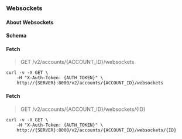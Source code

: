 ### Websockets

#### About Websockets

#### Schema



#### Fetch

> GET /v2/accounts/{ACCOUNT_ID}/websockets

```shell
curl -v -X GET \
    -H "X-Auth-Token: {AUTH_TOKEN}" \
    http://{SERVER}:8000/v2/accounts/{ACCOUNT_ID}/websockets
```

#### Fetch

> GET /v2/accounts/{ACCOUNT_ID}/websockets/{ID}

```shell
curl -v -X GET \
    -H "X-Auth-Token: {AUTH_TOKEN}" \
    http://{SERVER}:8000/v2/accounts/{ACCOUNT_ID}/websockets/{ID}
```

